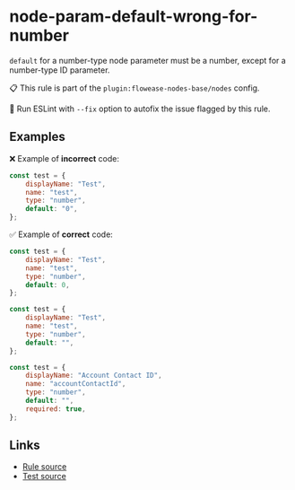 [//]: # "File generated from a template. Do not edit this file directly."

# node-param-default-wrong-for-number

`default` for a number-type node parameter must be a number, except for a number-type ID parameter.

📋 This rule is part of the `plugin:flowease-nodes-base/nodes` config.

🔧 Run ESLint with `--fix` option to autofix the issue flagged by this rule.

## Examples

❌ Example of **incorrect** code:

```js
const test = {
	displayName: "Test",
	name: "test",
	type: "number",
	default: "0",
};
```

✅ Example of **correct** code:

```js
const test = {
	displayName: "Test",
	name: "test",
	type: "number",
	default: 0,
};

const test = {
	displayName: "Test",
	name: "test",
	type: "number",
	default: "",
};

const test = {
	displayName: "Account Contact ID",
	name: "accountContactId",
	type: "number",
	default: "",
	required: true,
};
```

## Links

- [Rule source](../../lib/rules/node-param-default-wrong-for-number.ts)
- [Test source](../../tests/node-param-default-wrong-for-number.test.ts)
